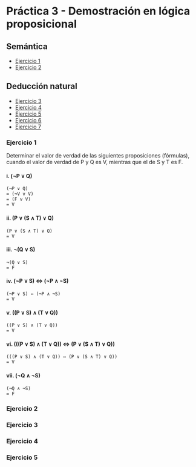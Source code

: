 # Práctica 3 - Demostración en lógica proposicional 

## Semántica

- [Ejercicio 1](#ejercicio-1)
- [Ejercicio 2](#ejercicio-2)
## Deducción natural

- [Ejercicio 3](#ejercicio-3)
- [Ejercicio 4](#ejercicio-4)
- [Ejercicio 5](#ejercicio-5)
- [Ejercicio 6](#ejercicio-6)
- [Ejercicio 7](#ejercicio-7)




### Ejercicio 1
Determinar el valor de verdad de las siguientes proposiciones (fórmulas), cuando el valor de verdad de P y Q es V, mientras que el de S y T es F.

#### i. (¬P ∨ Q)  
```
(¬P ∨ Q) 
= (¬V v V) 
= (F v V)
= V
```   

#### ii. (P ∨ (S ∧ T) ∨ Q)
```
(P ∨ (S ∧ T) ∨ Q) 
= V
``` 
#### iii. ¬(Q ∨ S)
```
¬(Q ∨ S) 
= F
``` 
#### iv. (¬P ∨ S) ⇔ (¬P ∧ ¬S)
```
(¬P ∨ S) ⇔ (¬P ∧ ¬S) 
= V
``` 
#### v. ((P ∨ S) ∧ (T ∨ Q))
```
((P ∨ S) ∧ (T ∨ Q)) 
= V
``` 
#### vi. (((P ∨ S) ∧ (T ∨ Q)) ⇔ (P ∨ (S ∧ T) ∨ Q))
```
(((P ∨ S) ∧ (T ∨ Q)) ⇔ (P ∨ (S ∧ T) ∨ Q))
= V
``` 
#### vii. (¬Q ∧ ¬S)
```
(¬Q ∧ ¬S)
= F
```

### Ejercicio 2
### Ejercicio 3
### Ejercicio 4
### Ejercicio 5
```


```
